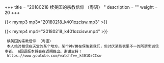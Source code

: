 +++
title = "20180218  续美国的宗教信仰 （粤语） "
description = ""
weight = 20
+++

{{< mymp3 mp3="20180218_k401ozcisw.mp3" >}}

{{< mymp4 mp4="20180218_k401ozcisw.mp4" >}}

     续美国的宗教信仰 （粤语） 
     本人绝对相信在天堂的某个地方，某个神/佛在保佑着我们，但讨厌某些表里不一的所谓忠诚信奉者。 n国语版本将会在近期推出。谢谢支持！ 
     https://www.youtube.com/watch?v=_k401OzCIsw 
